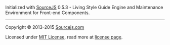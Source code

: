Initialized with [SourceJS](http://sourcejs.com) 0.5.3 - Living Style Guide Engine and Maintenance Environment for Front-end Components.

___

Copyright © 2013-2015 [Sourcejs.com](http://sourcejs.com)

Licensed under [MIT License](http://en.wikipedia.org/wiki/MIT_License), read more at [license page](http://github.com/sourcejs/source/wiki/MIT-License).